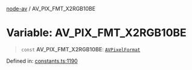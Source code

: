 [node-av](../globals.md) / AV\_PIX\_FMT\_X2RGB10BE

# Variable: AV\_PIX\_FMT\_X2RGB10BE

> `const` **AV\_PIX\_FMT\_X2RGB10BE**: [`AVPixelFormat`](../type-aliases/AVPixelFormat.md)

Defined in: [constants.ts:1190](https://github.com/seydx/av/blob/f8631fc881b394300b1479f511d55cf1c370a87f/src/constants/constants.ts#L1190)
